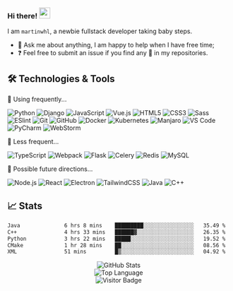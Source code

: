 ### Hi there! <img src="https://media.giphy.com/media/hvRJCLFzcasrR4ia7z/giphy.gif" width="25px">

I am `martinwhl`, a newbie fullstack developer taking baby steps.

* 💬 Ask me about anything, I am happy to help when I have free time;
* ❓ Feel free to submit an issue if you find any 🐛 in my repositories.
<!-- * 📫 Feel free to connect with me here:
[![Gmail Badge](https://img.shields.io/badge/[MAIL-ADDRESS]-c14438?style=flat-square&logo=Gmail&logoColor=white&link=mailto:[MAIL-ADDRESS])](mailto:[MAIL-ADDRESS]) -->

## 🛠 Technologies & Tools

🌲 Using frequently...

![Python](https://img.shields.io/badge/-Python-%233776AB?style=flat-square&logo=Python&logoColor=ffffff)
![Django](https://img.shields.io/badge/-Django-%23092E20?style=flat-square&logo=django&logoColor=ffffff)
![JavaScript](https://img.shields.io/badge/-JavaScript-%23F7DF1C?style=flat-square&logo=javascript&logoColor=000000&labelColor=%23F7DF1C&color=%23FFCE5A)
![Vue.js](https://img.shields.io/badge/-Vue.js-%232c3e50?style=flat-square&logo=vuedotjs)
![HTML5](https://img.shields.io/badge/-HTML5-%23E44D27?style=flat-square&logo=html5&logoColor=ffffff)
![CSS3](https://img.shields.io/badge/-CSS3-%231572B6?style=flat-square&logo=css3)
![Sass](https://img.shields.io/badge/-Sass-%23CC6699?style=flat-square&logo=sass&logoColor=ffffff)
![ESlint](https://img.shields.io/badge/-ESLint-%234B32C3?style=flat-square&logo=eslint)
![Git](https://img.shields.io/badge/-Git-black?style=flat-square&logo=git)
![GitHub](https://img.shields.io/badge/-GitHub-%23181717?style=flat-square&logo=github)
![Docker](https://img.shields.io/badge/-Docker-%232496ED?style=flat-square&logoColor=ffffff&logo=docker)
![Kubernetes](https://img.shields.io/badge/-Kubernetes-%23326DE6?style=flat-square&logoColor=ffffff&logo=kubernetes)
![Manjaro](https://img.shields.io/badge/-Manjaro-black?style=flat-square&logo=manjaro)
![VS Code](https://img.shields.io/badge/-VSCode-%23007ACC?style=flat-square&logo=visual-studio-code)
![PyCharm](https://img.shields.io/badge/-PyCharm-black?style=flat-square&logo=pycharm)
![WebStorm](https://img.shields.io/badge/-WebStorm-black?style=flat-square&logo=webstorm)

🌳 Less frequent...

![TypeScript](https://img.shields.io/badge/-TypeScript-007ACC?style=flat-square&logo=typescript&logoColor=white)
![Webpack](https://img.shields.io/badge/-Webpack-%232C3A42?style=flat-square&logo=webpack)
![Flask](https://img.shields.io/badge/-Flask-black?style=flat-square&logo=Flask)
![Celery](https://img.shields.io/badge/-Celery-F0FFEB00?style=flat-square&logo=Celery)
![Redis](https://img.shields.io/badge/-Redis-black?style=flat-square&logo=Redis)
![MySQL](https://img.shields.io/badge/-MySQL-0969DA?style=flat-square&logo=mysql&logoColor=ffffff)

🌱 Possible future directions...

![Node.js](https://img.shields.io/badge/-Nodejs-%23339933?style=flat-square&logo=nodedotjs&logoColor=ffffff)
![React](https://img.shields.io/badge/-React-%23282C34?style=flat-square&logo=react)
![Electron](https://img.shields.io/badge/-Electron-%232a2d38?style=flat-square&logo=electron&logoColor=9feaf9)
![TailwindCSS](https://img.shields.io/badge/-TailwindCSS-%231a202c?style=flat-square&logo=tailwind-css)
![Java](https://img.shields.io/badge/-Java-%23E34A86?style=flat-square&logo=java)
![C++](https://img.shields.io/badge/-C++-%2300599C?style=flat-square&logo=c)
<!-- ![PHP](https://img.shields.io/badge/-PHP-%23777BB4?style=flat-square&logo=php&logoColor=ffffff) -->

## 📈 Stats

<!--START_SECTION:waka-->

```txt
Java              6 hrs 8 mins    █████████░░░░░░░░░░░░░░░░   35.49 %
C++               4 hrs 33 mins   ██████▓░░░░░░░░░░░░░░░░░░   26.35 %
Python            3 hrs 22 mins   █████░░░░░░░░░░░░░░░░░░░░   19.52 %
CMake             1 hr 28 mins    ██░░░░░░░░░░░░░░░░░░░░░░░   08.56 %
XML               51 mins         █▒░░░░░░░░░░░░░░░░░░░░░░░   04.92 %
```

<!--END_SECTION:waka-->

<p align="center">
    <img alt="GitHub Stats" src="https://github-readme-stats.vercel.app/api?username=martinwhl&show_icons=true&hide=issues&icon_color=000000&hide_border=true&title_color=5391FE&text_color=555">
    <br>
    <img alt="Top Language" src="https://github-readme-stats.vercel.app/api/top-langs/?username=martinwhl&hide=html,&hide_border=true&title_color=5391FE&text_color=555">
    <br>
    <img alt="Visitor Badge" src="https://visitor-badge.laobi.icu/badge?page_id=martinwhl.martinwhl">
</p>
